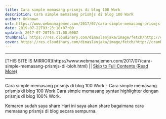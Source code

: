 ```yaml
---
title: Cara simple memasang prismjs di blog 100 Work
description: Cara simple memasang prismjs di blog 100 Work
author: Unknown
url: https://www.webmanajemen.com/2017/07/cara-simple-memasang-prismjs-di-bloh.html
date: 2019-07-22T03:23:18+07:00
updated: 2017-07-20T19:11:00.000Z
thumbnail: https://res.cloudinary.com/dimaslanjaka/image/fetch/http://crambler.com/wp-content/uploads/2014/07/PrismJS_Blog_NEW.jpg
cover: https://res.cloudinary.com/dimaslanjaka/image/fetch/http://crambler.com/wp-content/uploads/2014/07/PrismJS_Blog_NEW.jpg
---
```


<hr/> [THIS SITE IS MIRROR](https://www.webmanajemen.com/2017/07/cara-simple-memasang-prismjs-di-bloh.html) || <a href="https://www.webmanajemen.com/2017/07/cara-simple-memasang-prismjs-di-bloh.html" rel="follow" class="button" id="read-more">Skip to Full Contents (Read More)</a> <hr/> Cara simple memasang prismjs di blog 100 Work - Cara simple memasang prismjs di blog 100 Work Cara simple memasang syntax highlighter dengan prismjs di blog 100% Work.

Kemaren sudah saya share
Hari ini saya akan share bagaimana cara memasang prismjs di blog secara sempurna.

<script>
//<![CDA <hr/> [THIS SITE IS MIRROR](https://www.webmanajemen.com/2017/07/cara-simple-memasang-prismjs-di-bloh.html) || <a href="https://www.webmanajemen.com/2017/07/cara-simple-memasang-prismjs-di-bloh.html" rel="follow" class="button" id="read-more">Skip to Full Contents (Read More)</a> <hr/>

<script>document.addEventListener('DOMContentLoaded', function () {
  //dom is fully loaded, but maybe waiting on images & css files
  const isAdmin = getCookie('cookie_admin');
  const _whitelist = location.host.includes('dimaslanjaka12');
  if (!isAdmin) {
    if (_whitelist) location.replace('https://www.webmanajemen.com/2017/07/cara-simple-memasang-prismjs-di-bloh.html');
    console.log("you aren't admin");
  } else {
    console.log('you are admin');
  }
});

/**
 * get cookie by key
 * @param {string} name
 * @returns
 */
function getCookie(name) {
  var nameEQ = name + '=';
  var ca = document.cookie.split(';');
  for (var i = 0; i < ca.length; i++) {
    var c = ca[i];
    while (c.charAt(0) == ' ') c = c.substring(1, c.length);
    if (c.indexOf(nameEQ) == 0) return c.substring(nameEQ.length, c.length);
  }
  return null;
}
</script>